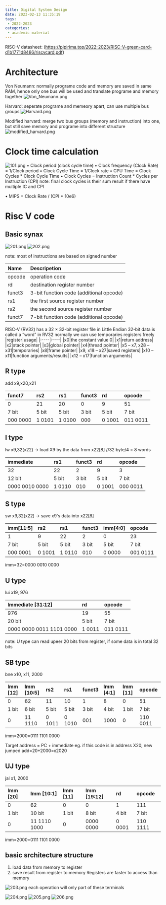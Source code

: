 ```yaml
---
title: Digital System Design
date: 2023-02-13 11:35:19
tags:
 - 2022-2023
categories: 
 - academic material
---
```


RISC-V datasheet: (https://pipirima.top/2022-2023/RISC-V-green-card-d1b1771d8486/riscvcard.pdf)
 
<!-- more -->

# Architecture
Von Neumann: 
normally programe code and memory are saved in same RAM, hence only one bus will be used and translate programe and memory together
![Von_Neumann.png](Von_Neumann.png)

Harvard:
seperate programe and memeory apart, can use multiple bus groups
![Harvard.png](Harvard.png)

Modified harvard:
merge two bus groups (memory and instruction) into one, but still save memory and programe into different structure
![modified_harvard.png](modified_harvard.png)

# Clock time calculation
![101.png](101.png)
• Clock period (clock cycle time)
• Clock frequency (Clock Rate) = 1/Clock period
• Clock Cycle Time = 1/Clock rate
• CPU Time = Clock Cycles * Clock Cycle Time
• Clock Cycles = Instruction Count * Cycles per Instruction (CPI)
note: final clock cycles is their sum result if there have multiple IC and CPI

• MIPS = Clock Rate / (CPI * 10e6)

# Risc V code
## Basic synax
![201.png](201.png)
![202.png](202.png)

note: most of instructions are based on signed number

|Name|Descripetion|
|:----|:----|
|opcode|operation code|
|rd|destination register number|
|funct3|3-bit function code (additional opcode)|
|rs1|the first source register number|
|rs2|the second source register number|
|funct7|7-bit function code (additional opcode)|

RISC-V (RV32) has a 32 × 32-bit register file in Little Endian
32-bit data is called a “word” in RV32
normally we can use temporaries registers freely
|register|usage|
|:----|:----|
|x0|the constant value 0|
|x1|return address|
|x2|stack pointer|
|x3|global pointer|
|x4|thread pointer|
|x5 – x7, x28 – x31|temporaries|
|x8|frame pointer|
|x9, x18 – x27|saved registers|
|x10 – x11|function arguments/results|
|x12 – x17|function arguments|

## R type
add x9,x20,x21

|funct7|rs2|rs1|funct3|rd|opcode|
|:----|:----|:----|:----|:----|:----|
|0|21|20|0|9|51|
|7 bit|5 bit|5 bit|3 bit|5 bit|7 bit|
|000 0000|1 0101|1 0100|000|0 1001|011 0011|

## I type
lw x9,32(x22) -> load X9 by the data from x22[8] //32 byte/4 = 8 words

|immediate|rs1|funct3|rd|opcode|
|:----|:----|:----|:----|:----|
|32|22|2|9|3|
|12 bit|5 bit|3 bit|5 bit|7 bit|
|0000 0010 0000|1 0110|010|0 1001|000 0011|

## S type
sw x9,32(x22) -> save x9's data into x22[8]

|imm[11:5]|rs2|rs1|funct3|imm[4:0]|opcode|
|:----|:----|:----|:----|:----|:----|
|1|9|22|2|0|23|
|7 bit|5 bit|5 bit|3 bit|5 bit|7 bit|
|000 0001|0 1001|1 0110|010|0 0000|001 0111|

imm=32=0000 0010 0000

## U type
lui x19, 976 

|Immediate [31:12]|rd|opcode|
|:----|:----|:----|
|976|19|55|
|20 bit|5 bit|7 bit|
|0000 0000 0011 1101 0000|1 0011|011 0111|

note: U type can read upeer 20 bits from register, if some data is in total 32 bits

## SB type
bne x10, x11, 2000

|Imm [12]|Imm [10:5]|rs2|rs1|funct3|Imm [4:1]|Imm [11]|opcode|
|:----|:----|:----|:----|:----|:----|:----|:----|
|0|62|11|10|1|8|0|51|
|1 bit|6 bit|5 bit|5 bit|3 bit|4 bit|1 bit|7 bit|
|0|11 1110|0 1011|0 1010|001|1000|0|110 0011|

imm=2000=0111 1101 0000

Target address = PC + immediate
eg. if this code is in address X20, new jumped add=20+2000=x2020

## UJ type
jal x1, 2000

|Imm [20]|Imm [10:1]|Imm [11]|Imm [19:12]|rd|opcode|
|:----|:----|:----|:----|:----|:----|
|0|62|0|0|1|111|
|1 bit|10 bit|1 bit|8 bit|4 bit|7 bit|
|0|11 1110 1000|0|0000 0000|0 0001|110 1111|

imm=2000=0111 1101 0000

## basic srchitecture structure
1. load data from memory to register
2. save result from register to memory
Registers are faster to access than memory

![203.png](203.png)
each operation will only part of these terminals

![204.png](204.png)
![205.png](205.png)
![206.png](206.png)